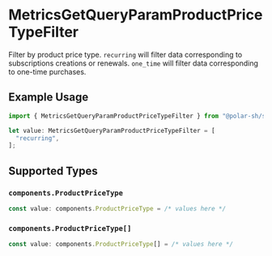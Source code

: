 # MetricsGetQueryParamProductPriceTypeFilter

Filter by product price type. `recurring` will filter data corresponding to subscriptions creations or renewals. `one_time` will filter data corresponding to one-time purchases.

## Example Usage

```typescript
import { MetricsGetQueryParamProductPriceTypeFilter } from "@polar-sh/sdk/models/operations";

let value: MetricsGetQueryParamProductPriceTypeFilter = [
  "recurring",
];
```

## Supported Types

### `components.ProductPriceType`

```typescript
const value: components.ProductPriceType = /* values here */
```

### `components.ProductPriceType[]`

```typescript
const value: components.ProductPriceType[] = /* values here */
```

